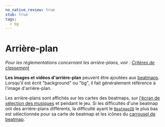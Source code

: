 ```yaml
---
no_native_review: true
stub: true
tags:
  - bg
---
```


# Arrière-plan

*Pour les réglementations concernant les arrière-plans, voir : [Critères de classement](/wiki/Ranking_criteria)*

**Les images et vidéos d'arrière-plan** peuvent être ajoutées aux [beatmaps](/wiki/Beatmap). Lorsqu'il est écrit "background" ou "bg", il fait généralement référence à l'image d'arrière-plan.

Les arrière-plans sont affichés sur les cartes des beatmaps, sur [l'écran de sélection des musiques](/wiki/Client/Interface#song-select) et pendant le jeu. Si les difficultés d'une beatmap ont des arrière-plans différents, la difficulté ayant le [`BeatmapID`](/wiki/Beatmap#identification) le plus bas est sélectionnée pour sa carte de beatmap et les icônes du [carrousel de beatmap](/wiki/Client/Interface#beatmap-carousel).
